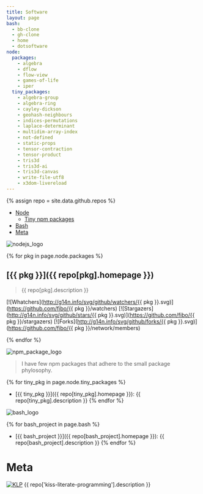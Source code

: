 ```yaml
---
title: Software
layout: page
bash:
  - bb-clone
  - gh-clone
  - home
  - dotsoftware
node:
  packages:
    - algebra
    - dflow
    - flow-view
    - games-of-life
    - iper
  tiny_packages:
    - algebra-group
    - algebra-ring
    - cayley-dickson
    - geohash-neighbours
    - indices-permutations
    - laplace-determinant
    - multidim-array-index
    - not-defined
    - static-props
    - tensor-contraction
    - tensor-product
    - tris3d
    - tris3d-ai
    - tris3d-canvas
    - write-file-utf8
    - x3dom-livereload
---
```


{% assign repo = site.data.github.repos %}

* [Node](#node)
  - [Tiny npm packages](#tiny-npm-packages)
* [Bash](#bash)
* [Meta](#meta)

<a name="node"></a>

![nodejs_logo](https://cdn.rawgit.com/gilbarbara/logos/master/logos/nodejs.svg)

{% for pkg in page.node.packages %}
## [{{ pkg }}]({{ repo[pkg].homepage }})

> {{ repo[pkg].description }}

[![Whatchers](http://g14n.info/svg/github/watchers/{{ pkg }}.svg)](https://github.com/fibo/{{ pkg }}/watchers) [![Stargazers](http://g14n.info/svg/github/stars/{{ pkg }}.svg)](https://github.com/fibo/{{ pkg }}/stargazers) [![Forks](http://g14n.info/svg/github/forks/{{ pkg }}.svg)](https://github.com/fibo/{{ pkg }}/network/members)

{% endfor %}

<a name="tiny-npm-packages"></a>

![npm_package_logo](https://cdn.rawgit.com/gilbarbara/logos/master/logos/npm-2.svg)

> I have few npm packages that adhere to the small package phylosophy.

{% for tiny_pkg in page.node.tiny_packages %}
* [{{ tiny_pkg }}]({{ repo[tiny_pkg].homepage }}): {{ repo[tiny_pkg].description }}
{% endfor %}

<a name="bash"></a>

![bash_logo](https://cdn.rawgit.com/gilbarbara/logos/master/logos/bash.svg)

{% for bash_project in page.bash %}
* [{{ bash_project }}]({{ repo[bash_project].homepage }}): {{ repo[bash_project].description }}
{% endfor %}

# Meta

[![KLP](https://img.shields.io/badge/kiss-literate-orange.svg)](http://g14n.info/kiss-literate-programming) {{ repo['kiss-literate-programming'].description }}

